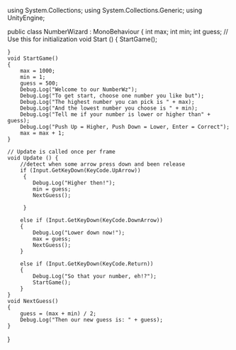 
using System.Collections;
using System.Collections.Generic;
using UnityEngine;

public class NumberWizard : MonoBehaviour {
    int max;
    int min;
    int guess;
    // Use this for initialization
    void Start () {
        StartGame();

       
	}
    void StartGame()
    {
        max = 1000;
        min = 1;
        guess = 500;
        Debug.Log("Welcome to our NumberWz");
        Debug.Log("To get start, choose one number you like but");
        Debug.Log("The highest number you can pick is " + max);
        Debug.Log("And the lowest number you choose is " + min);
        Debug.Log("Tell me if your number is lower or higher than" + guess);
        Debug.Log("Push Up = Higher, Push Down = Lower, Enter = Correct");
        max = max + 1;
    }
	
	// Update is called once per frame
	void Update () {
        //detect when some arrow press down and been release
        if (Input.GetKeyDown(KeyCode.UpArrow))
         {
            Debug.Log("Higher then!");
            min = guess;
            NextGuess();
           
         }
   
        else if (Input.GetKeyDown(KeyCode.DownArrow))
        {
            Debug.Log("Lower down now!");
            max = guess;
            NextGuess();
        }
        
        else if (Input.GetKeyDown(KeyCode.Return))
        {
            Debug.Log("So that your number, eh!?");
            StartGame();
        }	
	}
    void NextGuess()
    {
        guess = (max + min) / 2;
        Debug.Log("Then our new guess is: " + guess);
    }
}
